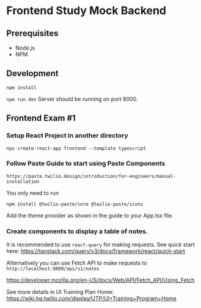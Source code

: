 # Frontend Study Mock Backend

## Prerequisites
- Node.js
- NPM

## Development
`npm install`

`npm run dev`
Server should be running on port 8000.

## Frontend Exam #1 

### Setup React Project in another directory

`npx create-react-app frontend --template typescript`

### Follow Paste Guide to start using Paste Components

`https://paste.twilio.design/introduction/for-engineers/manual-installation`

You only need to run 

`npm install @twilio-paste/core @twilio-paste/icons`

Add the theme provider as shown in the guide to your App.tsx file.

### Create components to display a table of notes.

It is recommended to use `react-query` for making requests.
See quick start here:
https://tanstack.com/query/v3/docs/framework/react/quick-start


Alternatively you can use Fetch API to make requests to `http://localhost:8000/api/v1/notes`

https://developer.mozilla.org/en-US/docs/Web/API/Fetch_API/Using_Fetch


See more details in UI Training Plan Home:
https://wiki.hq.twilio.com/display/UTP/UI+Training+Program+Home

